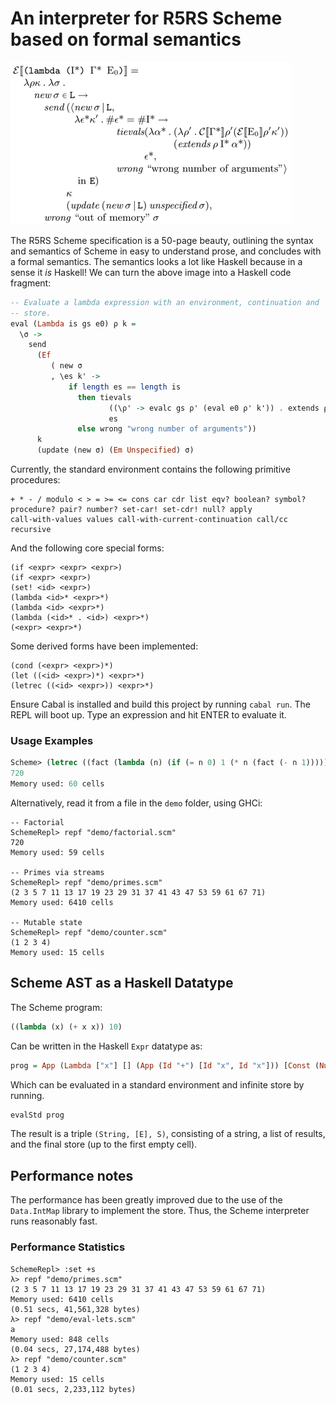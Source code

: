 # An interpreter for R5RS Scheme based on formal semantics
![R5RS denotational semantics for evaluating lambdas](lambda-def.png)

The R5RS Scheme specification is a 50-page beauty, outlining the
syntax and semantics of Scheme in easy to understand prose, and
concludes with a formal semantics.  The semantics looks a lot like
Haskell because in a sense it _is_ Haskell!  We can turn the above
image into a Haskell code fragment:

```haskell
-- Evaluate a lambda expression with an environment, continuation and
-- store.
eval (Lambda is gs e0) ρ k =
  \σ ->
    send
      (Ef
         ( new σ
         , \es k' ->
             if length es == length is
               then tievals
                      ((\ρ' -> evalc gs ρ' (eval e0 ρ' k')) . extends ρ is)
                      es
               else wrong "wrong number of arguments"))
      k
      (update (new σ) (Em Unspecified) σ)
```

Currently, the standard environment contains the following primitive procedures:
```text
+ * - / modulo < > = >= <= cons car cdr list eqv? boolean? symbol?
procedure? pair? number? set-car! set-cdr! null? apply
call-with-values values call-with-current-continuation call/cc
recursive
```

And the following core special forms:
```text
(if <expr> <expr> <expr>)
(if <expr> <expr>)
(set! <id> <expr>)
(lambda <id>* <expr>*)
(lambda <id> <expr>*)
(lambda (<id>* . <id>) <expr>*)
(<expr> <expr>*)
```

Some derived forms have been implemented:
```text
(cond (<expr> <expr>)*)
(let ((<id> <expr>)*) <expr>*)
(letrec ((<id> <expr>)) <expr>*)
```

Ensure Cabal is installed and build this project by running `cabal
run`.  The REPL will boot up.  Type an expression and hit ENTER to
evaluate it.

### Usage Examples
```scheme
Scheme> (letrec ((fact (lambda (n) (if (= n 0) 1 (* n (fact (- n 1))))))) (fact 6))
720
Memory used: 60 cells
```
Alternatively, read it from a file in the `demo` folder, using GHCi:
```text
-- Factorial
SchemeRepl> repf "demo/factorial.scm"
720
Memory used: 59 cells

-- Primes via streams
SchemeRepl> repf "demo/primes.scm"
(2 3 5 7 11 13 17 19 23 29 31 37 41 43 47 53 59 61 67 71)
Memory used: 6410 cells

-- Mutable state
SchemeRepl> repf "demo/counter.scm"
(1 2 3 4)
Memory used: 15 cells
```
## Scheme AST as a Haskell Datatype
The Scheme program:
```scheme
((lambda (x) (+ x x)) 10)
```
Can be written in the Haskell `Expr` datatype as:
```haskell
prog = App (Lambda ["x"] [] (App (Id "+") [Id "x", Id "x"])) [Const (Number 10)]
```
Which can be evaluated in a standard environment and infinite store by running.

```haskell
evalStd prog
```
The result is a triple `(String, [E], S)`, consisting of a string, a
list of results, and the final store (up to the first empty cell).

## Performance notes
The performance has been greatly improved due to the use of the
`Data.IntMap` library to implement the store.  Thus, the Scheme
interpreter runs reasonably fast.

### Performance Statistics
```text
SchemeRepl> :set +s
λ> repf "demo/primes.scm"
(2 3 5 7 11 13 17 19 23 29 31 37 41 43 47 53 59 61 67 71)
Memory used: 6410 cells
(0.51 secs, 41,561,328 bytes)
λ> repf "demo/eval-lets.scm"
a
Memory used: 848 cells
(0.04 secs, 27,174,488 bytes)
λ> repf "demo/counter.scm"
(1 2 3 4)
Memory used: 15 cells
(0.01 secs, 2,233,112 bytes)
```
